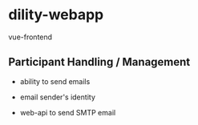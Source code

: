 # dility-webapp

vue-frontend

## Participant Handling / Management

- ability to send emails

- email sender's identity
- web-api to send SMTP email


